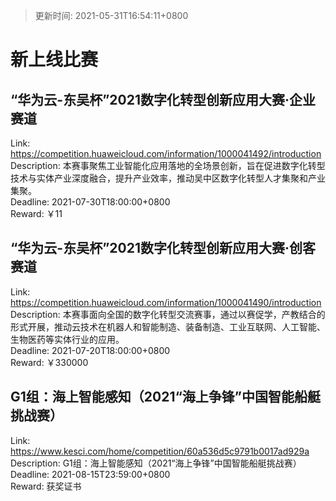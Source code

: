 > 更新时间: 2021-05-31T16:54:11+0800 

# 新上线比赛


## “华为云-东吴杯”2021数字化转型创新应用大赛·企业赛道
Link: https://competition.huaweicloud.com/information/1000041492/introduction  
Description: 本赛事聚焦工业智能化应用落地的全场景创新，旨在促进数字化转型技术与实体产业深度融合，提升产业效率，推动吴中区数字化转型人才集聚和产业集聚。  
Deadline: 2021-07-30T18:00:00+0800  
Reward: ￥11  

## “华为云-东吴杯”2021数字化转型创新应用大赛·创客赛道
Link: https://competition.huaweicloud.com/information/1000041490/introduction  
Description: 本赛事面向全国的数字化转型交流赛事，通过以赛促学，产教结合的形式开展，推动云技术在机器人和智能制造、装备制造、工业互联网、人工智能、生物医药等实体行业的应用。  
Deadline: 2021-07-20T18:00:00+0800  
Reward: ￥330000  

## G1组：海上智能感知（2021“海上争锋”中国智能船艇挑战赛）
Link: https://www.kesci.com/home/competition/60a536d5c9791b0017ad929a  
Description: G1组：海上智能感知（2021“海上争锋”中国智能船艇挑战赛）  
Deadline: 2021-08-15T23:59:00+0800  
Reward: 获奖证书  

